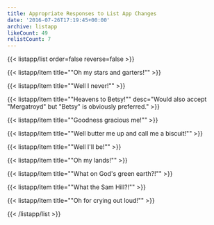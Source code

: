 ```yaml
---
title: Appropriate Responses to List App Changes
date: '2016-07-26T17:19:45+00:00'
archive: listapp
likeCount: 49
relistCount: 7
---
```



{{< listapp/list order=false reverse=false >}}

   {{< listapp/item title="\"Oh my stars and garters!\"" >}}

   {{< listapp/item title="\"Well I never!\"" >}}

   {{< listapp/item title="\"Heavens to Betsy!\""
      desc="Would also accept \"Mergatroyd\" but \"Betsy\" is obviously preferred." >}}

   {{< listapp/item title="\"Goodness gracious me!\"" >}}

   {{< listapp/item title="\"Well butter me up and call me a biscuit!\"" >}}

   {{< listapp/item title="\"Well I'll be!\"" >}}

   {{< listapp/item title="\"Oh my lands!\"" >}}

   {{< listapp/item title="\"What on God's green earth?!\"" >}}

   {{< listapp/item title="\"What the Sam Hill?!\"" >}}

   {{< listapp/item title="\"Oh for crying out loud!\"" >}}

{{< /listapp/list >}}
